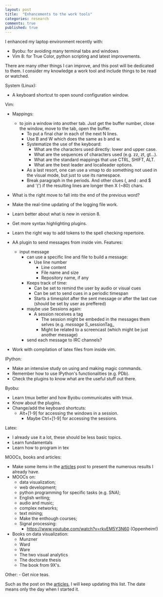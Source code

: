 ```yaml
---
layout: post
title:  "Enhancements to the work tools"
categories: research
comments: true
published: true
---
```

I enhanced my laptop environment recently with:
* Byobu: for avoiding many terminal tabs and windows
* Vim 8: for True Color, python scripting and latest improvements.

There are many other things I can improve, and this post will
be dedicated to them.
I consider my knowledge a work tool
and include things to be read or watched.

System (Linux):
* A keyboard shortcut to open sound configuration window.

Vim:
* Mappings:
  - to join a window into another tab.
	 Just get the buffer number, close the window,
	 move to the tab, open the buffer.
	- To put a final char in each of the next N lines.
	- Use B and W which does the same as b and w.
	- Systematize the use of the keyboard:
		* What are the characters used directly: lower and upper case.
		* What are the sequences of characters used (e.g. zz, zt, gt...).
		* What are the standard mappings that use CTRL, SHIFT, ALT.
		* What are the best leader and localleader options.
	- As a last resort, one can use a vmap to do something
	not used in the visual mode, but just to use its namespace.
	- Break paragraph in the periods. And other clues (, and : and $ and '(')
	if the resulting lines are longer then X (~80) chars.
* What is the right move to fall into the end of the previous word?
* Make the real-time updating of the logging file work.
* Learn better about what is new in version 8.
* Get more syntax highlighting plugins.
* Learn the right way to add tokens to the spell checking repertoire.
* AA plugin to send messages from inside vim. Features:
  - input message
	- can use a specific line and file to build a message:
	  * Use line number
		* Line content
		* File name and size
		* Repository name, if any
	- Keeps track of time:
		- Can be set to remind the user by audio or visual cues
		- Can be set to send cues in a periodic timespan
		- Starts a timesplot after the sent message or after the last cue
		(should be set by user as preffered)
	- maybe use Sessions again:
	  - A session receives a tag
		- The session might be embeded in the messages them selves 
		(e.g. _message_ S_sessionTag_
		- Might be related to a screencast
		(which might be just another message)
	- send each message to IRC channels?

* Work with compilation of latex files from inside vim.

IPython:
* Make an intensive study on using and making magic commands.
* Remember how to use IPython's functionalities (e.g. PDb).
* Check the plugins to know what are the useful stuff out there.

Byobu:
* Learn tmux better and how Byobu communicates with tmux.
* Know about the plugins.
* Change/add the keyboard shortcuts:
  - Alt+[1-9] for accessing the windows in a session.
	- Maybe Ctrl+[1-9] for accessing the sessions.

Latex:
* I already use it a lot, these should be less basic topics.
* Learn fundamentals
* Learn how to program in tex

MOOCs, books and articles:
* Make some items in the [articles] post to present the numerous
results I already have.
* MOOCs on:
	- data visualization;
	- web development;
	- python programming for specific tasks (e.g. SNA);
	- English writing;
	- audio and music;
	- complex networks;
	- text mining;
	- Make the enthough courses;
	- Signal processing:
	  * https://www.youtube.com/watch?v=rkvEM5Y3N60 (Oppenheim!)
* Books on data visualization:
	- Munzner
	- Ward
	- Ware
	- The two visual analytics
	- The doctorate thesis
	- The book from 9X's.

Other:
	- Get nice teas.

Such as the post on the [articles], I will keep updating this list.
The date means only the day when I started it.

[articles]: http://ttm.github.io/research/2017/09/11/list-of-articles.html
